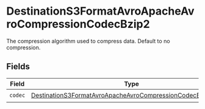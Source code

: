 # DestinationS3FormatAvroApacheAvroCompressionCodecBzip2

The compression algorithm used to compress data. Default to no compression.


## Fields

| Field                                                                                                                                             | Type                                                                                                                                              | Required                                                                                                                                          | Description                                                                                                                                       |
| ------------------------------------------------------------------------------------------------------------------------------------------------- | ------------------------------------------------------------------------------------------------------------------------------------------------- | ------------------------------------------------------------------------------------------------------------------------------------------------- | ------------------------------------------------------------------------------------------------------------------------------------------------- |
| `codec`                                                                                                                                           | [DestinationS3FormatAvroApacheAvroCompressionCodecBzip2Codec](../../models/shared/destinations3formatavroapacheavrocompressioncodecbzip2codec.md) | :heavy_check_mark:                                                                                                                                | N/A                                                                                                                                               |